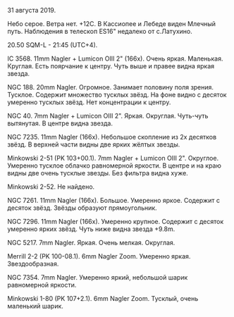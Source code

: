31 августа 2019.

Небо серое. Ветра нет. +12С. В Кассиопее и Лебеде виден Млечный путь. Наблюдения в телескоп ES16" недалеко от с.Латухино.

20.50 SQM-L - 21:45 (UTC+4).

IC 3568. 11mm Nagler + Lumicon OIII 2" (166x). Очень яркая. Маленькая. Круглая. Есть поярчание к центру. Чуть выше и правее видна яркая звезда.

NGC 188. 20mm Nagler. Огромное. Занимает половину поля зрения. Тусклое. Содержит множество тусклых звёзд. На фоне видно с десяток умеренно тусклых звёзд. Нет концентрации к центру.

NGC 40. 7mm Nagler + Lumicon OIII 2". Яркая. Округлая. Чуть-чуть вытянутая. В центре видна звезда.

NGC 7235. 11mm Nagler (166x). Небольшое скопление из 2х десятков звёзд. В верхней части видны две ярких жёлтых звезды.

Minkowski 2-51 (PK 103+00.1). 7mm Nagler + Lumicon OIII 2". Округлое. Умеренно тусклое облачко равномерной яркости. В центре и на краю видны две очень тусклые звезды. Без фильтра видна хуже.

Minkowski 2-52. Не найдено.

NGC 7261. 11mm Nagler (166x). Большое. Умеренно яркое. Содержит с десяток звёзд. Звёзды образуют прямоугольник.

NGC 7296. 11mm Nagler (166x). Умеренно крупное. Содержит с десяток умеренно ярких звёзд. Чуть ниже видна звезда +9.8m.

NGC 5217. 7mm Nagler. Яркая. Очень мелкая. Округлая.

Merrill 2-2 (PK 100-08.1). 6mm Nagler Zoom. Умеренно яркая. Звездообразная.

NGC 7354. 7mm Nagler. Умеренно яркий, небольшой шарик равномерной яркости.

Minkowski 1-80 (PK 107+2.1). 6mm Nagler Zoom. Тусклый, очень маленький шарик.

